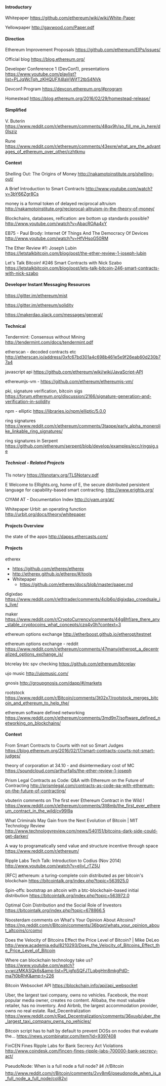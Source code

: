 
#### Introductory

Whitepaper
https://github.com/ethereum/wiki/wiki/White-Paper

Yellowpaper
http://gavwood.com/Paper.pdf


#### Direction

Ethereum Improvement Proposals
https://github.com/ethereum/EIPs/issues/

Official blog
https://blog.ethereum.org/

Developer Conferenece 1 (DevCon1), presentations
https://www.youtube.com/playlist?list=PLJqWcTqh_zKHQUFX4IaVjWjfT2tbS4NVk

Devcon1 Program
https://devcon.ethereum.org/#program

Homestead
https://blog.ethereum.org/2016/02/29/homestead-release/


#### Simplified

V. Buterin https://www.reddit.com/r/ethereum/comments/48qx9h/so_fill_me_in_here/d0lsziz

Rune https://www.reddit.com/r/ethereum/comments/43exre/what_are_the_advantages_of_ethereum_over_other/czhtkmu


#### Context

Shelling Out: The Origins of Money
http://nakamotoinstitute.org/shelling-out/

A Brief Introduction to Smart Contracts
http://www.youtube.com/watch?v=3bY66Zgr8Cs

money is a formal token of delayed reciprocal altruism
http://nakamotoinstitute.org/reciprocal-altruism-in-the-theory-of-money/

Blockchains, databases, reification: are bottom up standards possible?
http://www.youtube.com/watch?v=AbacROAa4xY

EB75 - Paul Brody: Internet Of Things And The Democracy Of Devices
http://www.youtube.com/watch?v=HfVHsoG50RM

The Ether Review #1: Joseph Lubin
https://letstalkbitcoin.com/blog/post/the-ether-review-1-joseph-lubin

Let's Talk Bitcoin! #246 Smart Contracts with Nick Szabo
https://letstalkbitcoin.com/blog/post/lets-talk-bitcoin-246-smart-contracts-with-nick-szabo


#### Developer Instant Messaging Resources

https://gitter.im/ethereum/mist

https://gitter.im/ethereum/solidity

https://makerdao.slack.com/messages/general/


#### Technical

Tendermint:  Consensus without Mining
http://tendermint.com/docs/tendermint.pdf

etherscan - decoded contracts etc
http://etherscan.io/address/0xfc67bd301a4c698b461e5e9f26eab60d230b77a4

javascript api
https://github.com/ethereum/wiki/wiki/JavaScript-API

ethereumjs-vm -
https://github.com/ethereum/ethereumjs-vm/

pki, signature verification, bitcoin sigs
https://forum.ethereum.org/discussion/2166/signature-generation-and-verification-in-solidity

npm - elliptic
https://libraries.io/npm/elliptic/5.0.0

ring signatures
https://www.reddit.com/r/ethereum/comments/3tappe/early_alpha_monerolike_linkable_ring_signatures/

ring signatures in Serpent
https://github.com/ethereum/serpent/blob/develop/examples/ecc/ringsig.se


##### Technical - Related Projects

Tls notary
https://tlsnotary.org/TLSNotary.pdf

E Welcome to ERights.org, home of E, the secure distributed persistent language for capability-based smart contracting.
http://www.erights.org/

CIYAM AT - Documentation Index
http://ciyam.org/at/

Whitepaper Urbit: an operating function
http://urbit.org/docs/theory/whitepaper



#### Projects Overview

the state of the apps
http://dapps.ethercasts.com/

#### Projects

etherex
  - https://github.com/etherex/etherex
  - http://etherex.github.io/etherex/#/tools
  - Whitepaper
    - https://github.com/etherex/docs/blob/master/paper.md

digixdao
https://www.reddit.com/r/ethtrader/comments/4cib6o/digixdao_crowdsale_is_live/

maker
https://www.reddit.com/r/CryptoCurrency/comments/44g8hf/are_there_any_stable_cryptocoins_what_concepts/czq4y0h?context=3

ethereum options exchange
http://etherboost.github.io/etheropt/testnet

ethereum options exchange - reddit
https://www.reddit.com/r/ethereum/comments/47many/etheropt_a_decentralized_options_exchange_is/

btcrelay  btc spv checking
https://github.com/ethereum/btcrelay

ujo music
http://ujomusic.com/

gnosis
http://groupgnosis.com/dapp/#/markets

rootstock
https://www.reddit.com/r/Bitcoin/comments/3t02x7/rootstock_merges_bitcoin_and_ethereum_to_help_the/

ethereum software defined networking
https://www.reddit.com/r/ethereum/comments/3md9n7/software_defined_networking_on_blockchains/



#### Context

From Smart Contracts to Courts with not so Smart Judges
https://blog.ethereum.org/2016/02/17/smart-contracts-courts-not-smart-judges/

theory of corporation at 34.10 - and disintermediary cost of MC
https://soundcloud.com/arthurfalls/the-ether-review-1-joseph

Prism Legal Contracts as Code: Q&amp;A with Ethereum on the Future of Contracting
http://prismlegal.com/contracts-as-code-qa-with-ethereum-on-the-future-of-contracting/

vbuterin comments on The first ever Ethereum Contract in the Wild !
https://www.reddit.com/r/ethereum/comments/3lt8mb/the_first_ever_ethereum_contract_in_the_wild/cv99l9a

What Criminals May Gain from the Next Evolution of Bitcoin | MIT Technology Review
http://www.technologyreview.com/news/540151/bitcoins-dark-side-could-get-darker/

A way to programatically send value and structure incentive through space
https://www.reddit.com/r/ethereum/

Ripple Labs Tech Talk: Introduction to Codius (Nov 2014)
http://www.youtube.com/watch?v=eIjyl_rTZ5U

[RFC] æthereum: a turing-complete coin distributed as per bitcoin's blockchain
https://bitcointalk.org/index.php?topic=563925.0

Spin-offs: bootstrap an altcoin with a btc-blockchain-based initial distribution
https://bitcointalk.org/index.php?topic=563972.0

Optimal Coin Distribution and the Social Role of Investors
https://bitcointalk.org/index.php?topic=678866.5

Noosterdam comments on What's Your Opinion About Altcoins?
https://np.reddit.com/r/Bitcoin/comments/36bgxt/whats_your_opinion_about_altcoins/crcomvj

Does the Velocity of Bitcoins Effect the Price Level of Bitcoin? | Mike DeLeo
http://www.academia.edu/8210293/Does_the_Velocity_of_Bitcoins_Effect_the_Price_Level_of_Bitcoin

Where can blockchain technology take us?
https://www.youtube.com/watch?v=wczMKASQk6s&amp;list=PLjgfpSQFJTLqbgHm8mkgPdD-ma7t0bRhK&amp;t=226

Bitcoin Websocket API
https://blockchain.info/api/api_websocket

Uber, the largest taxi company, owns no vehicles. Facebook, the most popular media owner, creates no content. Alibaba, the most valuable retailer, has no inventory. And Airbnb, the largest accommodation provider, owns no real estate. Rad_Decentralization
https://www.reddit.com/r/Rad_Decentralization/comments/36xuyb/uber_the_largest_taxi_company_owns_no_vehicles/

Bitcoin script has to halt by default to prevent DOSs on nodes that evaluate the...
https://news.ycombinator.com/item?id=9397408

FinCEN Fines Ripple Labs for Bank Secrecy Act Violations
http://www.coindesk.com/fincen-fines-ripple-labs-700000-bank-secrecy-act/

PseudoNode: When is a full node a full node? â¢ /r/Bitcoin
http://www.reddit.com/r/Bitcoin/comments/2vv8m6/pseudonode_when_is_a_full_node_a_full_node/col82vi

